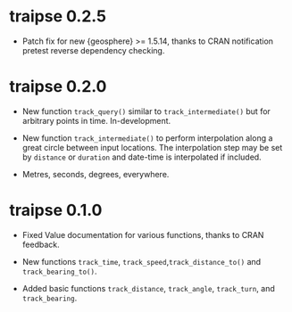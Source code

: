 # traipse 0.2.5

* Patch fix for new {geosphere} >= 1.5.14, thanks to CRAN notification pretest reverse
 dependency checking. 

# traipse 0.2.0

* New function `track_query()` similar to `track_intermediate()` but for arbitrary
 points in time. In-development. 
 
* New function `track_intermediate()` to perform interpolation along a great circle
 between input locations. The interpolation step may be set by `distance` or `duration`
 and date-time is interpolated if included. 
 
* Metres, seconds, degrees, everywhere. 

# traipse 0.1.0

* Fixed Value documentation for various functions, thanks to CRAN feedback. 

* New functions `track_time`, `track_speed`,`track_distance_to()` and `track_bearing_to()`. 

* Added basic functions `track_distance`, `track_angle`, `track_turn`, and `track_bearing`. 
